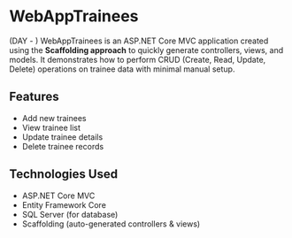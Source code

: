 # WebAppTrainees
(DAY - )
WebAppTrainees is an ASP.NET Core MVC application created using the **Scaffolding approach** to quickly generate controllers, views, and models. It demonstrates how to perform CRUD (Create, Read, Update, Delete) operations on trainee data with minimal manual setup.

## Features
- Add new trainees  
- View trainee list  
- Update trainee details  
- Delete trainee records  

## Technologies Used
- ASP.NET Core MVC  
- Entity Framework Core  
- SQL Server (for database)  
- Scaffolding (auto-generated controllers & views)
